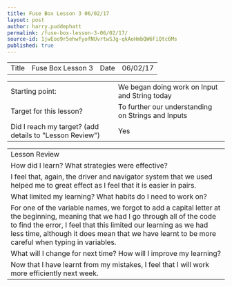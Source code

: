 ```yaml
---
title: Fuse Box Lesson 3 06/02/17
layout: post
author: harry.puddephatt
permalink: /fuse-box-lesson-3-06/02/17/
source-id: 1jwEoo9r5ehwfyofNUvrtwSJg-qkAoHmbQW6FiQtc6Ms
published: true
---
```

<table>
  <tr>
    <td>Title</td>
    <td> Fuse Box Lesson 3</td>
    <td>Date</td>
    <td>06/02/17</td>
  </tr>
</table>


<table>
  <tr>
    <td>Starting point:</td>
    <td> We began doing work on Input and String today</td>
  </tr>
  <tr>
    <td>Target for this lesson?</td>
    <td> To further our understanding on Strings and Inputs</td>
  </tr>
  <tr>
    <td>Did I reach my target? 
(add details to "Lesson Review")</td>
    <td> Yes</td>
  </tr>
</table>


<table>
  <tr>
    <td>Lesson Review</td>
  </tr>
  <tr>
    <td>How did I learn? What strategies were effective? </td>
  </tr>
  <tr>
    <td> I feel that, again, the driver and navigator system that we used helped me to great effect as I feel that it is easier in pairs. </td>
  </tr>
  <tr>
    <td>What limited my learning? What habits do I need to work on?</td>
  </tr>
  <tr>
    <td>For one of the variable names, we forgot to add a capital letter at the beginning, meaning that we had I go through all of the code to find the error, I feel that this limited our learning as we had less time, although it does mean that we have learnt to be more careful when typing in variables.</td>
  </tr>
  <tr>
    <td>What will I change for next time? How will I improve my learning?</td>
  </tr>
  <tr>
    <td>Now that I have learnt from my mistakes, I feel that I will work more efficiently next week.</td>
  </tr>
</table>


